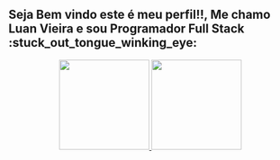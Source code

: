 <h2> Seja Bem vindo este é meu perfil!!, Me chamo Luan Vieira e sou Programador Full Stack :stuck_out_tongue_winking_eye: </h2>



<div align="center">
  <a href="https://github.com/rafaballerini">
  <img height="160em" src="https://github-readme-stats.vercel.app/api?username=luansvxm&show_icons=true&theme=dracula&include_all_commits=true&count_private=true"/>
  <img height="160em" src="https://github-readme-stats.vercel.app/api/top-langs/?username=luansvxm&layout=compact&langs_count=7&theme=dracula"/>
</div>
